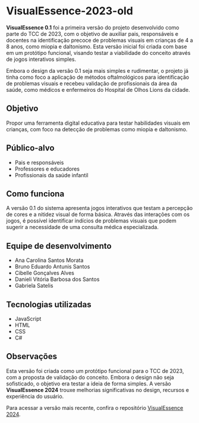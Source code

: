 # VisualEssence-2023-old

**VisualEssence 0.1** foi a primeira versão do projeto desenvolvido como parte do TCC de 2023, com o objetivo de auxiliar pais, responsáveis e docentes na identificação precoce de problemas visuais em crianças de 4 a 8 anos, como miopia e daltonismo. Esta versão inicial foi criada com base em um protótipo funcional, visando testar a viabilidade do conceito através de jogos interativos simples.

Embora o design da versão 0.1 seja mais simples e rudimentar, o projeto já tinha como foco a aplicação de métodos oftalmológicos para identificação de problemas visuais e recebeu validação de profissionais da área da saúde, como médicos e enfermeiros do Hospital de Olhos Lions da cidade.

## Objetivo

Propor uma ferramenta digital educativa para testar habilidades visuais em crianças, com foco na detecção de problemas como miopia e daltonismo.

## Público-alvo

- Pais e responsáveis  
- Professores e educadores  
- Profissionais da saúde infantil  

## Como funciona

A versão 0.1 do sistema apresenta jogos interativos que testam a percepção de cores e a nitidez visual de forma básica. Através das interações com os jogos, é possível identificar indícios de problemas visuais que podem sugerir a necessidade de uma consulta médica especializada.

## Equipe de desenvolvimento

- Ana Carolina Santos Morata  
- Bruno Eduardo Antunis Santos  
- Cibelle Gonçalves Alves  
- Danieli Vitória Barbosa dos Santos
- Gabriela Satelis  

## Tecnologias utilizadas

- JavaScript  
- HTML  
- CSS  
- C#   

## Observações

Esta versão foi criada como um protótipo funcional para o TCC de 2023, com a proposta de validação do conceito. Embora o design não seja sofisticado, o objetivo era testar a ideia de forma simples. A versão **VisualEssence 2024** trouxe melhorias significativas no design, recursos e experiência do usuário.

Para acessar a versão mais recente, confira o repositório [VisualEssence 2024](https://github.com/DanieliSanto0s/VisualEssence-2024.git).
